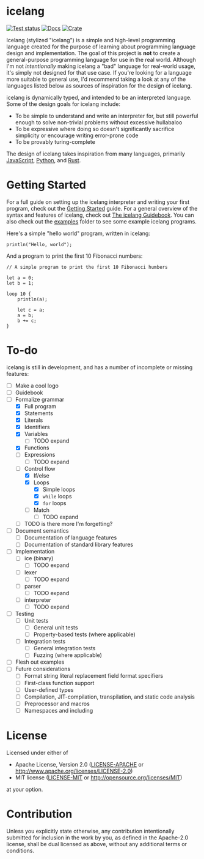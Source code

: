 # icelang

[![Test status](https://github.com/ijchen/icelang/actions/workflows/tests.yml/badge.svg)](https://github.com/ijchen/icelang/actions/workflows/tests.yml)
[![Docs](https://img.shields.io/docsrs/icelang/latest)](https://docs.rs/icelang)
[![Crate](https://img.shields.io/crates/v/icelang)](https://crates.io/crates/icelang)

Icelang (stylized "icelang") is a simple and high-level programming language
created for the purpose of learning about programming language design and
implementation. The goal of this project is **not** to create a general-purpose
programming language for use in the real world. Although I'm not *intentionally*
making icelang a "bad" language for real-world usage, it's simply not designed
for that use case. If you're looking for a language more suitable to general
use, I'd recommend taking a look at any of the languages listed below as sources
of inspiration for the design of icelang.

icelang is dynamically typed, and intended to be an interpreted language. Some
of the design goals for icelang include:
- To be simple to understand and write an interpreter for, but still powerful
  enough to solve non-trivial problems without excessive hullabaloo
- To be expressive where doing so doesn't significantly sacrifice simplicity or
  encourage writing error-prone code
- To be provably turing-complete

The design of icelang takes inspiration from many languages, primarily
[JavaScript](https://developer.mozilla.org/en-US/docs/Web/JavaScript),
[Python](https://www.python.org), and [Rust](https://www.rust-lang.org).

# Getting Started

For a full guide on setting up the icelang interpreter and writing your first
program, check out the [Getting Started](/docs/Getting%20Started.md) guide. For
a general overview of the syntax and features of icelang, check out
[The icelang Guidebook](/docs/Guidebook.md). You can also check out the
[examples](/examples/) folder to see some example icelang programs.

Here's a simple "hello world" program, written in icelang:
```
println("Hello, world");
```

And a program to print the first 10 Fibonacci numbers:
```
// A simple program to print the first 10 Fibonacci humbers

let a = 0;
let b = 1;

loop 10 {
    println(a);

    let c = a;
    a = b;
    b += c;
}
```

# To-do

icelang is still in development, and has a number of incomplete or missing
features:
- [ ] Make a cool logo
- [ ] Guidebook
- [ ] Formalize grammar
  - [x] Full program
  - [x] Statements
  - [x] Literals
  - [x] Identifiers
  - [x] Variables
    - [ ] TODO expand
  - [x] Functions
  - [ ] Expressions
    - [ ] TODO expand
  - [ ] Control flow
    - [x] If/else
    - [x] Loops
      - [x] Simple loops
      - [x] `while` loops
      - [x] `for` loops
    - [ ] Match
      - [ ] TODO expand
  - [ ] TODO is there more I'm forgetting?
- [ ] Document semantics
  - [ ] Documentation of language features
  - [ ] Documentation of standard library features
- [ ] Implementation
  - [ ] ice (binary)
    - [ ] TODO expand
  - [ ] lexer
    - [ ] TODO expand
  - [ ] parser
    - [ ] TODO expand
  - [ ] interpreter
    - [ ] TODO expand
- [ ] Testing
  - [ ] Unit tests
    - [ ] General unit tests
    - [ ] Property-based tests (where applicable)
  - [ ] Integration tests
    - [ ] General integration tests
    - [ ] Fuzzing (where applicable)
- [ ] Flesh out examples
- [ ] Future considerations
  - [ ] Format string literal replacement field format specifiers
  - [ ] First-class function support
  - [ ] User-defined types
  - [ ] Compilation, JIT-compilation, transpilation, and static code analysis
  - [ ] Preprocessor and macros
  - [ ] Namespaces and including

# License

Licensed under either of

- Apache License, Version 2.0 ([LICENSE-APACHE](LICENSE-APACHE) or
  http://www.apache.org/licenses/LICENSE-2.0)
- MIT license ([LICENSE-MIT](LICENSE-MIT) or http://opensource.org/licenses/MIT)

at your option.

# Contribution

Unless you explicitly state otherwise, any contribution intentionally submitted
for inclusion in the work by you, as defined in the Apache-2.0 license, shall be
dual licensed as above, without any additional terms or conditions.
